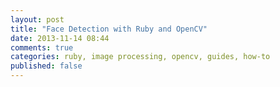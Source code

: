 ```yaml
---
layout: post
title: "Face Detection with Ruby and OpenCV"
date: 2013-11-14 08:44
comments: true
categories: ruby, image processing, opencv, guides, how-to
published: false
---
```

